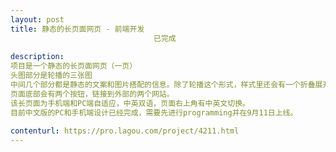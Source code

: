 ```yaml
---                
layout: post       
title: 静态的长页面网页 - 前端开发
                                已完成
           
description: 
项目是一个静态的长页面网页（一页）
头图部分是轮播的三张图
中间几个部分都是静态的文案和图片搭配的信息。除了轮播这个形式，样式里还会有一个折叠展开内容信息的样式。
页面底部会有两个按钮，链接到外部的两个网站。
该长页面为手机端和PC端自适应，中英双语，页面右上角有中英文切换。
目前中文版的PC和手机端设计已经完成，需要先进行programming并在9月11日上线。
     
contenturl: https://pro.lagou.com/project/4211.html      
---                 
```

